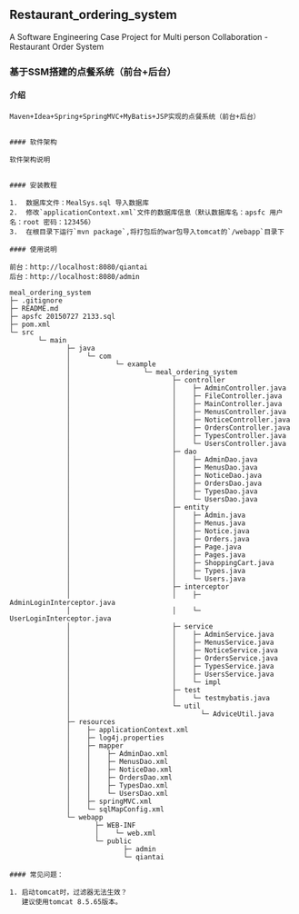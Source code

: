 ## Restaurant_ordering_system
A Software Engineering Case Project for Multi person Collaboration - Restaurant Order System

### 基于SSM搭建的点餐系统（前台+后台）
#### 介绍
    
    Maven+Idea+Spring+SpringMVC+MyBatis+JSP实现的点餐系统（前台+后台）    
       
    
    #### 软件架构
    
    软件架构说明
    
    
    #### 安装教程
    
    1.  数据库文件：MealSys.sql 导入数据库 
    2.  修改`applicationContext.xml`文件的数据库信息（默认数据库名：apsfc 用户名：root 密码：123456）
    3.  在根目录下运行`mvn package`,将打包后的war包导入tomcat的`/webapp`目录下
    
    #### 使用说明
    
    前台：http://localhost:8080/qiantai
    后台：http://localhost:8080/admin
    
    meal_ordering_system  
    ├─ .gitignore  
    ├─ README.md  
    ├─ apsfc 20150727 2133.sql  
    ├─ pom.xml  
    └─ src  
           └─ main  
                  ├─ java  
                  │    └─ com  
                  │           └─ example  
                  │                  └─ meal_ordering_system  
                  │                         ├─ controller  
                  │                         │    ├─ AdminController.java  
                  │                         │    ├─ FileController.java  
                  │                         │    ├─ MainController.java  
                  │                         │    ├─ MenusController.java  
                  │                         │    ├─ NoticeController.java  
                  │                         │    ├─ OrdersController.java  
                  │                         │    ├─ TypesController.java  
                  │                         │    └─ UsersController.java  
                  │                         ├─ dao  
                  │                         │    ├─ AdminDao.java  
                  │                         │    ├─ MenusDao.java  
                  │                         │    ├─ NoticeDao.java  
                  │                         │    ├─ OrdersDao.java  
                  │                         │    ├─ TypesDao.java  
                  │                         │    └─ UsersDao.java  
                  │                         ├─ entity  
                  │                         │    ├─ Admin.java  
                  │                         │    ├─ Menus.java  
                  │                         │    ├─ Notice.java  
                  │                         │    ├─ Orders.java  
                  │                         │    ├─ Page.java  
                  │                         │    ├─ Pages.java  
                  │                         │    ├─ ShoppingCart.java  
                  │                         │    ├─ Types.java  
                  │                         │    └─ Users.java  
                  │                         ├─ interceptor  
                  │                         │    ├─ AdminLoginInterceptor.java  
                  │                         │    └─ UserLoginInterceptor.java  
                  │                         ├─ service  
                  │                         │    ├─ AdminService.java  
                  │                         │    ├─ MenusService.java  
                  │                         │    ├─ NoticeService.java  
                  │                         │    ├─ OrdersService.java  
                  │                         │    ├─ TypesService.java  
                  │                         │    ├─ UsersService.java  
                  │                         │    └─ impl  
                  │                         ├─ test  
                  │                         │    └─ testmybatis.java  
                  │                         └─ util  
                  │                                └─ AdviceUtil.java  
                  ├─ resources  
                  │    ├─ applicationContext.xml  
                  │    ├─ log4j.properties   
                  │    ├─ mapper  
                  │    │    ├─ AdminDao.xml  
                  │    │    ├─ MenusDao.xml  
                  │    │    ├─ NoticeDao.xml  
                  │    │    ├─ OrdersDao.xml  
                  │    │    ├─ TypesDao.xml  
                  │    │    └─ UsersDao.xml  
                  │    ├─ springMVC.xml  
                  │    └─ sqlMapConfig.xml  
                  └─ webapp  
                         ├─ WEB-INF   
                         │    └─ web.xml  
                         └─ public  
                                ├─ admin   
                                └─ qiantai    
    
    #### 常见问题：
    
    1. 启动tomcat时，过滤器无法生效？  
       建议使用tomcat 8.5.65版本。
